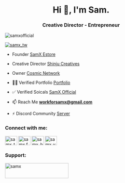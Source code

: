 <h1 align="center">Hi 👋, I'm Sam.</h1>
<h3 align="center">Creative Director - Entrepreneur</h3>

<p align="left"> <img src="https://komarev.com/ghpvc/?username=samxofficial&label=Profile%20views&color=0e75b6&style=flat" alt="samxofficial" /> </p>

<p align="left"> <a href="https://twitter.com/samx_tw" target="blank"><img src="https://img.shields.io/twitter/follow/samx_tw?logo=twitter&style=for-the-badge" alt="samx_tw" /></a> </p>

- Founder [SamX Estore](https://samxestore.com)

- Creative Director [Shinju Creatives](https://shinjucreatives.com)

- Owner [Cosmic Network](https://cosmichub.net)

- 👨‍💻 Verified Portfolio [Portfolio](https://www.behance.net/samx_be)

- ✅ Verified Soicals [SamX Official](https://samx.bio.link)

- 📫 Reach Me **workforsamx@gmail.com**

- ⚡ Discord Community [Server](https://discord.com/invite/7sxJg8nBJr)

<h3 align="left">Connect with me:</h3>
<p align="left">
<a href="https://twitter.com/samx_tw" target="blank"><img align="center" src="https://raw.githubusercontent.com/rahuldkjain/github-profile-readme-generator/master/src/images/icons/Social/twitter.svg" alt="samx_tw" height="30" width="40" /></a>
<a href="https://fb.com/samx.fb" target="blank"><img align="center" src="https://raw.githubusercontent.com/rahuldkjain/github-profile-readme-generator/master/src/images/icons/Social/facebook.svg" alt="samx.fb" height="30" width="40" /></a>
<a href="https://www.behance.net/samx_be" target="blank"><img align="center" src="https://raw.githubusercontent.com/rahuldkjain/github-profile-readme-generator/master/src/images/icons/Social/behance.svg" alt="samx_be" height="30" width="40" /></a>
<a href="https://www.youtube.com/c/samx_yt" target="blank"><img align="center" src="https://raw.githubusercontent.com/rahuldkjain/github-profile-readme-generator/master/src/images/icons/Social/youtube.svg" alt="samx_yt" height="30" width="40" /></a>
</p>

<h3 align="left">Support:</h3>
<p><a href="https://www.buymeacoffee.com/samx"> <img align="left" src="https://cdn.buymeacoffee.com/buttons/v2/default-yellow.png" height="50" width="210" alt="samx" /></a></p><br><br>
